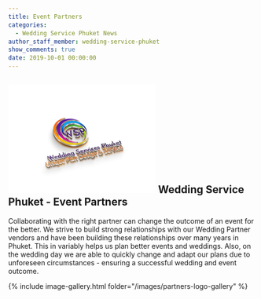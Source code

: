 ```yaml
---
title: Event Partners
categories:
  - Wedding Service Phuket News
author_staff_member: wedding-service-phuket
show_comments: true
date: 2019-10-01 00:00:00
---
```


<div class="partner_images">
  <h2>
    <img src= "/images/wedding-services-phuket (1).png" alt="Wedding Partners">
    Wedding Service Phuket - Event Partners
  </h2>
  <p>
   Collaborating with the right partner can change the outcome of an event for the better. We strive to build strong relationships with our Wedding Partner vendors and have been building these relationships over many years in Phuket. This in variably helps us plan better events and weddings. Also, on the wedding day we are able to quickly change and adapt our plans due to unforeseen circumstances - ensuring a successful wedding and event outcome.
  </p>
  
</div>

{% include image-gallery.html folder="/images/partners-logo-gallery" %}
